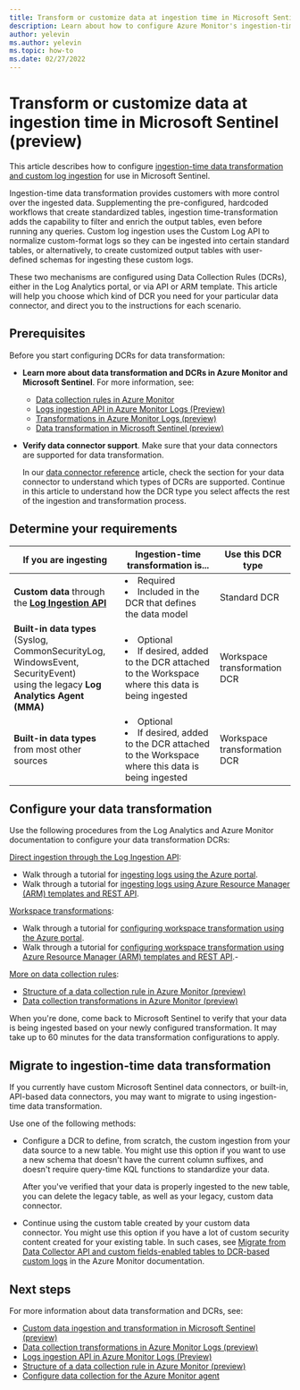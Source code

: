 ```yaml
---
title: Transform or customize data at ingestion time in Microsoft Sentinel (preview)
description: Learn about how to configure Azure Monitor's ingestion-time data transformation for use with Microsoft Sentinel.
author: yelevin
ms.author: yelevin
ms.topic: how-to
ms.date: 02/27/2022
---
```


# Transform or customize data at ingestion time in Microsoft Sentinel (preview)

This article describes how to configure [ingestion-time data transformation and custom log ingestion](data-transformation.md) for use in Microsoft Sentinel.

Ingestion-time data transformation provides customers with more control over the ingested data. Supplementing the pre-configured, hardcoded workflows that create standardized tables, ingestion time-transformation adds the capability to filter and enrich the output tables, even before running any queries. Custom log ingestion uses the Custom Log API to normalize custom-format logs so they can be ingested into certain standard tables, or alternatively, to create customized output tables with user-defined schemas for ingesting these custom logs.

These two mechanisms are configured using Data Collection Rules (DCRs), either in the Log Analytics portal, or via API or ARM template. This article will help you choose which kind of DCR you need for your particular data connector, and direct you to the instructions for each scenario.

## Prerequisites

Before you start configuring DCRs for data transformation:

- **Learn more about data transformation and DCRs in Azure Monitor and Microsoft Sentinel**. For more information, see:

    - [Data collection rules in Azure Monitor](../azure-monitor/essentials/data-collection-rule-overview.md)
    - [Logs ingestion API in Azure Monitor Logs (Preview)](../azure-monitor/logs/logs-ingestion-api-overview.md)
    - [Transformations in Azure Monitor Logs (preview)](../azure-monitor/essentials/data-collection-transformations.md)
    - [Data transformation in Microsoft Sentinel (preview)](data-transformation.md)

- **Verify data connector support**. Make sure that your data connectors are supported for data transformation.

    In our [data connector reference](data-connectors-reference.md) article, check the section for your data connector to understand which types of DCRs are supported. Continue in this article to understand how the DCR type you select affects the rest of the ingestion and transformation process.

## Determine your requirements

| If you are ingesting | Ingestion-time transformation is... | Use this DCR type |
| -------------------- | ---------------------------- | ----------------- |
| **Custom data** through <br>the [**Log Ingestion API**](../azure-monitor/logs/logs-ingestion-api-overview.md) | <li>Required<li>Included in the DCR that defines the data model | Standard DCR |
| **Built-in data types** <br>(Syslog, CommonSecurityLog, WindowsEvent, SecurityEvent) <br>using the legacy **Log Analytics Agent (MMA)** | <li>Optional<li>If desired, added to the DCR attached to the Workspace where this data is being ingested | Workspace transformation DCR |
| **Built-in data types** <br>from most other sources | <li>Optional<li>If desired, added to the DCR attached to the Workspace where this data is being ingested | Workspace transformation DCR |




## Configure your data transformation

Use the following procedures from the Log Analytics and Azure Monitor documentation to configure your data transformation DCRs:

[Direct ingestion through the Log Ingestion API](../azure-monitor/logs/logs-ingestion-api-overview.md):
- Walk through a tutorial for [ingesting logs using the Azure portal](../azure-monitor/logs/tutorial-logs-ingestion-portal.md).
- Walk through a tutorial for [ingesting logs using Azure Resource Manager (ARM) templates and REST API](../azure-monitor/logs/tutorial-logs-ingestion-api.md).

[Workspace transformations](../azure-monitor/essentials/data-collection-transformations-workspace.md):
- Walk through a tutorial for [configuring workspace transformation using the Azure portal](../azure-monitor/logs/tutorial-workspace-transformations-portal.md).
- Walk through a tutorial for [configuring workspace transformation using Azure Resource Manager (ARM) templates and REST API](../azure-monitor/logs/tutorial-workspace-transformations-api.md).- 

[More on data collection rules](../azure-monitor/essentials/data-collection-rule-overview.md):
- [Structure of a data collection rule in Azure Monitor (preview)](../azure-monitor/essentials/data-collection-rule-structure.md)
- [Data collection transformations in Azure Monitor (preview)](../azure-monitor/essentials/data-collection-transformations.md)


When you're done, come back to Microsoft Sentinel to verify that your data is being ingested based on your newly configured transformation. It may take up to 60 minutes for the data transformation configurations to apply.


## Migrate to ingestion-time data transformation

If you currently have custom Microsoft Sentinel data connectors, or built-in, API-based data connectors, you may want to migrate to using ingestion-time data transformation.

Use one of the following methods:

- Configure a DCR to define, from scratch, the custom ingestion from your data source to a new table. You might use this option if you want to use a new schema that doesn't have the current column suffixes, and doesn't require query-time KQL functions to standardize your data.

    After you've verified that your data is properly ingested to the new table, you can delete the legacy table, as well as your legacy, custom data connector.

- Continue using the custom table created by your custom data connector. You might use this option if you have a lot of custom security content created for your existing table. In such cases, see [Migrate from Data Collector API and custom fields-enabled tables to DCR-based custom logs](../azure-monitor/logs/custom-logs-migrate.md) in the Azure Monitor documentation.

## Next steps

For more information about data transformation and DCRs, see:

- [Custom data ingestion and transformation in Microsoft Sentinel (preview)](data-transformation.md)
- [Data collection transformations in Azure Monitor Logs (preview)](../azure-monitor/essentials/data-collection-transformations.md)
- [Logs ingestion API in Azure Monitor Logs (Preview)](../azure-monitor/logs/logs-ingestion-api-overview.md)
- [Structure of a data collection rule in Azure Monitor (preview)](../azure-monitor/essentials/data-collection-rule-structure.md)
- [Configure data collection for the Azure Monitor agent](../azure-monitor/agents/azure-monitor-agent-data-collection.md)
